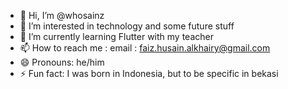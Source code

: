 - 👋 Hi, I’m @whosainz
- 👀 I’m interested in technology and some future stuff
- 🌱 I’m currently learning Flutter with my teacher
- 📫 How to reach me : email : faiz.husain.alkhairy@gmail.com
- 😄 Pronouns: he/him
- ⚡ Fun fact: I was born in Indonesia, but to be specific in bekasi

<!---
whosainz/whosainz is a ✨ special ✨ repository because its `README.md` (this file) appears on your GitHub profile.
You can click the Preview link to take a look at your changes.
--->
